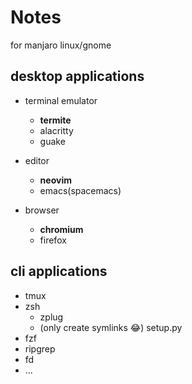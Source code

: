 Notes
====

for manjaro linux/gnome

desktop applications
---

- terminal emulator
  - **termite**
  - alacritty
  - guake

- editor
  - **neovim**
  - emacs(spacemacs)

- browser
  - **chromium**
  - firefox


cli applications
---

- tmux
- zsh
  - zplug
  - (only create symlinks 😂) setup.py
- fzf
- ripgrep
- fd
- ...
